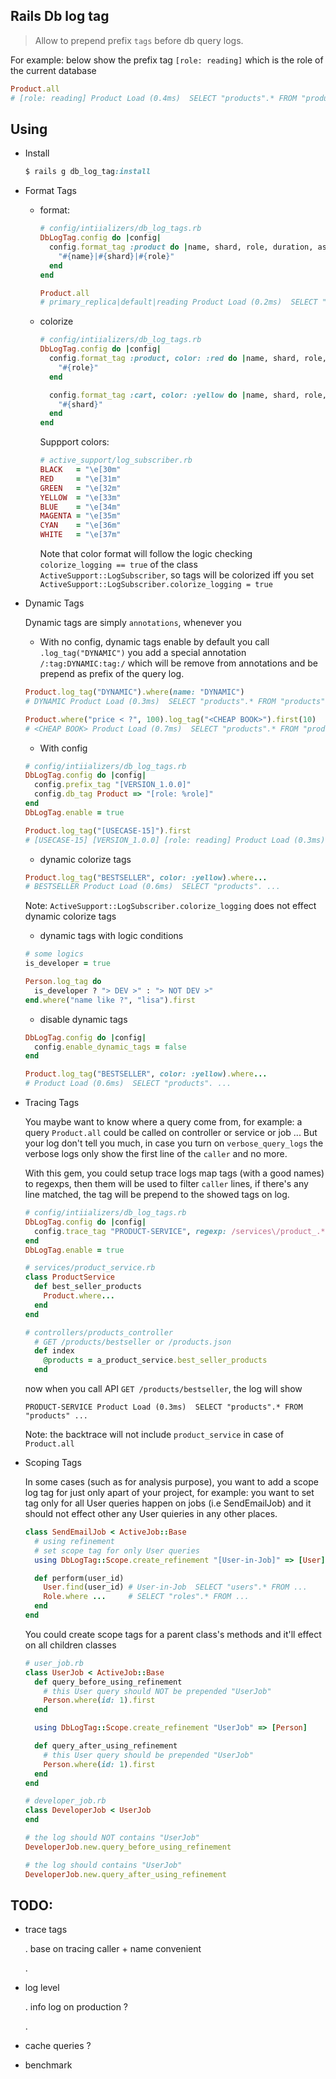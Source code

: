 ## Rails Db log tag

  > Allow to prepend prefix `tags` before db query logs. 

  For example: below show the prefix tag `[role: reading]` which is the role of the current database

  ```ruby
  Product.all
  # [role: reading] Product Load (0.4ms)  SELECT "products".* FROM "products" ...
  ```

## Using

- Install

  ```ruby
  $ rails g db_log_tag:install
  ```

- Format Tags

  + format:

    ```ruby
    # config/intiializers/db_log_tags.rb
    DbLogTag.config do |config|
      config.format_tag :product do |name, shard, role, duration, async, cached|
        "#{name}|#{shard}|#{role}"
      end
    end

    Product.all
    # primary_replica|default|reading Product Load (0.2ms)  SELECT "products".* 
    ```

  + colorize

    ```ruby
    # config/intiializers/db_log_tags.rb
    DbLogTag.config do |config|
      config.format_tag :product, color: :red do |name, shard, role, duration, async, cached|
        "#{role}"
      end

      config.format_tag :cart, color: :yellow do |name, shard, role, duration, async, cached|
        "#{shard}"
      end
    end
    ```

    Suppport colors:

    ```ruby
    # active_support/log_subscriber.rb
    BLACK   = "\e[30m"
    RED     = "\e[31m"
    GREEN   = "\e[32m"
    YELLOW  = "\e[33m"
    BLUE    = "\e[34m"
    MAGENTA = "\e[35m"
    CYAN    = "\e[36m"
    WHITE   = "\e[37m"
    ```

    Note that color format will follow the logic checking `colorize_logging == true` of the class `ActiveSupport::LogSubscriber`, so tags will be colorized iff you set `ActiveSupport::LogSubscriber.colorize_logging = true`


- Dynamic Tags

  Dynamic tags are simply `annotations`, whenever you 

  + With no config, dynamic tags enable by default you call `.log_tag("DYNAMIC")` you add a special annotation `/:tag:DYNAMIC:tag:/` which will be remove from annotations and be prepend as prefix of the query log.

  ```ruby
  Product.log_tag("DYNAMIC").where(name: "DYNAMIC")
  # DYNAMIC Product Load (0.3ms)  SELECT "products".* FROM "products" ...

  Product.where("price < ?", 100).log_tag("<CHEAP BOOK>").first(10)
  # <CHEAP BOOK> Product Load (0.7ms)  SELECT "products".* FROM "products" WHERE (price < 100) ...
  ```

  + With config

  ```ruby
  # config/intiializers/db_log_tags.rb
  DbLogTag.config do |config|
    config.prefix_tag "[VERSION_1.0.0]"
    config.db_tag Product => "[role: %role]"
  end
  DbLogTag.enable = true
  ```

  ```ruby
  Product.log_tag("[USECASE-15]").first
  # [USECASE-15] [VERSION_1.0.0] [role: reading] Product Load (0.3ms)  SELECT "products".* FROM "products" ...
  ```

  + dynamic colorize tags

  ```ruby
  Product.log_tag("BESTSELLER", color: :yellow).where...
  # BESTSELLER Product Load (0.6ms)  SELECT "products". ...
  ```

  Note: `ActiveSupport::LogSubscriber.colorize_logging` does not effect dynamic colorize tags

  + dynamic tags with logic conditions

  ```ruby
  # some logics
  is_developer = true

  Person.log_tag do
    is_developer ? "> DEV >" : "> NOT DEV >"
  end.where("name like ?", "lisa").first
  ```

  + disable dynamic tags

  ```ruby
  DbLogTag.config do |config|
    config.enable_dynamic_tags = false
  end

  Product.log_tag("BESTSELLER", color: :yellow).where...
  # Product Load (0.6ms)  SELECT "products". ...
  ```

- Tracing Tags

  You maybe want to know where a query come from, for example: a query `Product.all` could be called on controller or service or job ... But your log don't tell you much, in case you turn on `verbose_query_logs` the verbose logs only show the first line of the `caller` and no more. 

  With this gem, you could setup trace logs map tags (with a good names) to regexps, then them will be used to filter `caller` lines, if there's any line matched, the tag will be prepend to the showed tags on log.

  ```ruby
  # config/intiializers/db_log_tags.rb
  DbLogTag.config do |config|
    config.trace_tag "PRODUCT-SERVICE", regexp: /services\/product_.*/
  end
  DbLogTag.enable = true

  # services/product_service.rb
  class ProductService
    def best_seller_products
      Product.where...
    end
  end

  # controllers/products_controller
    # GET /products/bestseller or /products.json
    def index
      @products = a_product_service.best_seller_products
    end
  ```

  now when you call API `GET /products/bestseller`, the log will show

  `PRODUCT-SERVICE Product Load (0.3ms)  SELECT "products".* FROM "products" ...` 

  Note: the backtrace will not include `product_service` in case of `Product.all` 

- Scoping Tags

  In some cases (such as for analysis purpose), you want to add a scope log tag for just only apart of your project, for example: you want to set tag only for all User queries happen on jobs (i.e SendEmailJob) and it should not effect other any User quieries in any other places.

  ```ruby
  class SendEmailJob < ActiveJob::Base
    # using refinement
    # set scope tag for only User queries
    using DbLogTag::Scope.create_refinement "[User-in-Job]" => [User]

    def perform(user_id)
      User.find(user_id) # User-in-Job  SELECT "users".* FROM ...
      Role.where ...     # SELECT "roles".* FROM ...
    end
  end
  ```
  You could create scope tags for a parent class's methods and it'll effect on all children classes

  ```ruby
  # user_job.rb
  class UserJob < ActiveJob::Base
    def query_before_using_refinement
      # this User query should NOT be prepended "UserJob"
      Person.where(id: 1).first
    end

    using DbLogTag::Scope.create_refinement "UserJob" => [Person]

    def query_after_using_refinement
      # this User query should be prepended "UserJob"
      Person.where(id: 1).first
    end
  end

  # developer_job.rb
  class DeveloperJob < UserJob
  end

  # the log should NOT contains "UserJob"
  DeveloperJob.new.query_before_using_refinement

  # the log should contains "UserJob"
  DeveloperJob.new.query_after_using_refinement
  ```


## TODO:

  + trace tags

    . base on tracing caller + name convenient

    .

  + log level

    . info log on production ?

    .

  + cache queries ?

  + benchmark
